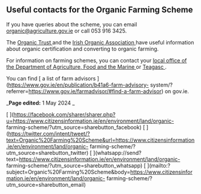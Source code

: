 ##  Useful contacts for the Organic Farming Scheme

If you have queries about the scheme, you can email organic@agriculture.gov.ie
or call 053 916 3425.

The [ Organic Trust ](https://organictrust.ie/certification) and the [ Irish
Organic Association ](https://www.irishorganicassociation.ie/certification/)
have useful information about organic certification and converting to organic
farming.

For information on farming schemes, you can contact your [ local office of the
Department of Agriculture, Food and the Marine
](http://www.agriculture.gov.ie/contact/) or [ Teagasc
](http://www.teagasc.ie/) .

You can find [ a list of farm advisors
](https://www.gov.ie/en/publication/b41a6-farm-advisory-
system/?referrer=https://www.gov.ie/farmadvisor/#find-a-farm-advisor) on
gov.ie.

_**Page edited:** 1 May 2024 _

[
](https://facebook.com/sharer/sharer.php?u=https://www.citizensinformation.ie/en/environment/land/organic-
farming-scheme/?utm_source=sharebutton_facebook) [
](https://twitter.com/intent/tweet/?text=Organic%20Farming%20Scheme&url=https://www.citizensinformation.ie/en/environment/land/organic-
farming-scheme/?utm_source=sharebutton_twitter) [
](whatsapp://send?text=https://www.citizensinformation.ie/en/environment/land/organic-
farming-scheme/?utm_source=sharebutton_whatsapp) [
](mailto:?subject=Organic%20Farming%20Scheme&body=https://www.citizensinformation.ie/en/environment/land/organic-
farming-scheme/?utm_source=sharebutton_email) [ ](javascript:void\(0\))
